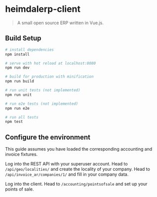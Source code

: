 # heimdalerp-client

> A small open source ERP written in Vue.js.

## Build Setup

``` bash
# install dependencies
npm install

# serve with hot reload at localhost:8080
npm run dev

# build for production with minification
npm run build

# run unit tests (not implemented)
npm run unit

# run e2e tests (not implemented)
npm run e2e

# run all tests
npm test
```

## Configure the environment
This guide assumes you have loaded the corresponding accounting and invoice fixtures.

Log into the REST API with your superuser account.
Head to `/api/geo/localities/` and create the locality of your company.
Head to `/api/invoice_ar/companies/1/` and fill in your company data.

Log into the client.
Head to `/accounting/pointsofsale` and set up your points of sale.
